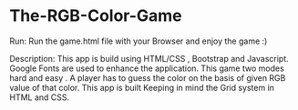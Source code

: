 # The-RGB-Color-Game
Run:
Run the game.html file with your Browser and enjoy the game :)

Description:
This app is build using HTML/CSS , Bootstrap and Javascript. Google Fonts are used to enhance the application.
This game two modes hard and easy . A player has to guess the color on the basis of given RGB value of that color.
This app is built Keeping in mind the Grid system in HTML and CSS.
